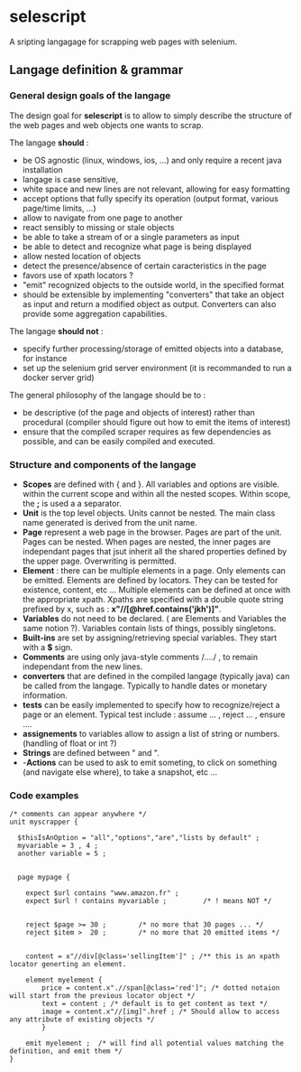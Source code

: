 # selescript
A sripting langagage for scrapping web pages with selenium.

## Langage definition & grammar

### General design goals of the langage

The design goal for **selescript** is to allow to simply describe the structure 
of the web pages and web objects one wants to scrap.

The langage **should** : 

* be OS agnostic (linux, windows, ios, ...) and only require a recent java installation
* langage is case sensitive,
* white space and new lines are not relevant, allowing for easy formatting
* accept options that fully specify its operation (output format, various page/time limits, ...)
* allow to navigate from one page to another
* react sensibly to missing or stale objects
* be able to take a stream of or a single parameters as input
* be able to detect and recognize what page is being displayed
* allow nested location of objects
* detect the presence/absence of certain caracteristics in the page
* favors use of xpath locators ?
* "emit" recognized objects to the outside world, in the specified format
* should be extensible by implementing "converters" that take an object as input and return a modified object as output. Converters can also provide some aggregation capabilities.

The langage **should not** :

* specify further processing/storage of emitted objects into a database, for instance
* set up the selenium grid server environment (it is recommanded to run a docker server grid)

The general philosophy of the langage should be to :

*  be descriptive (of the page and objects of interest) rather than procedural 
(compiler should figure out how to emit the items of interest)
* ensure that the compiled scraper requires as few dependencies as possible, and can be easily compiled and executed.

### Structure and components of the langage

- **Scopes** are defined with { and }. All variables and options are visible. 
within the current scope and within all the nested scopes. Within scope, the **;** is used a a separator.
- **Unit** is the top level objects. Units cannot be nested. The main class name generated is derived from the unit name.
- **Page** represent a web page in the browser. Pages are part of the unit. Pages can be nested. When pages are nested, the inner pages are independant pages that jsut inherit all the shared properties defined by the upper page. Overwriting is permitted.
- **Element** :  there can be multiple elements in a page. Only elements can be emitted. Elements are defined by locators. They can be tested for existence, content, etc ... Multiple elements can be defined at once with the appropriate xpath. Xpaths are specified with a double quote string prefixed by x, such as : **x"//[@href.contains('jkh')]"**.
- **Variables** do not need to be declared. ( are Elements and Variables the same notion ?). Variables contain lists of things, possibly singletons.
- **Built-ins** are set by assigning/retrieving special variables. They start with a **$** sign.
- **Comments** are using only java-style comments /*....*/ , to remain independant from the new lines.
- **converters** that are defined in the compiled langage (typically java) can be called from the langage. Typically to handle dates or monetary information.
- **tests** can be easily implemented to specify how to recognize/reject a page or an element. Typical test include : assume ... , reject ... , ensure ....
- **assignements** to variables allow to assign a list of string or numbers. (handling of float or int ?)
- **Strings** are defined between " and ". 
- -**Actions** can be used to ask to emit someting, to click on something (and navigate else where), to take a snapshot, etc ...


### Code examples 

```
/* comments can appear anywhere */
unit myscrapper {

  $thisIsAnOption = "all","options","are","lists by default" ;
  myvariable = 3 , 4 ; 
  another variable = 5 ;
  
  
  page mypage {
  
    expect $url contains "www.amazon.fr" ;
    expect $url ! contains myvariable ;         /* ! means NOT */  
      
  
    reject $page >= 30 ;        /* no more that 30 pages ... */
    reject $item >  20 ;        /* no more that 20 emitted items */
      
      
    content = x"//div[@class='sellingItem']" ; /** this is an xpath locator generting an element.
    
    element myelement {
        price = content.x".//span[@class='red']"; /* dotted notaion will start from the previous locator object */
        text = content ; /* default is to get content as text */  
        image = content.x"//[img]".href ; /* Should allow to access any attribute of existing objects */
        }

    emit myelement ;  /* will find all potential values matching the definition, and emit them */
}


